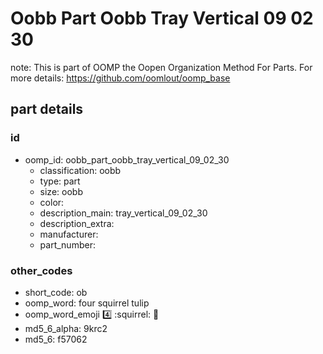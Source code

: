 # Oobb Part Oobb Tray Vertical 09 02 30  

note: This is part of OOMP the Oopen Organization Method For Parts. For more details: https://github.com/oomlout/oomp_base

##  part details





### id
* oomp_id: oobb_part_oobb_tray_vertical_09_02_30
  * classification: oobb
  * type: part
  * size: oobb
  * color: 
  * description_main: tray_vertical_09_02_30
  * description_extra: 
  * manufacturer: 
  * part_number: 

### other_codes
* short_code: ob
* oomp_word: four squirrel tulip
* oomp_word_emoji :four: :squirrel: :tulip:
* md5_6_alpha: 9krc2
* md5_6: f57062